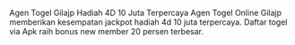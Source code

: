 Agen Togel Gilajp Hadiah 4D 10 Juta Terpercaya
Agen Togel Online Gilajp memberikan kesempatan jackpot hadiah 4d 10 juta terpercaya. Daftar togel via Apk raih bonus new member 20 persen terbesar.
